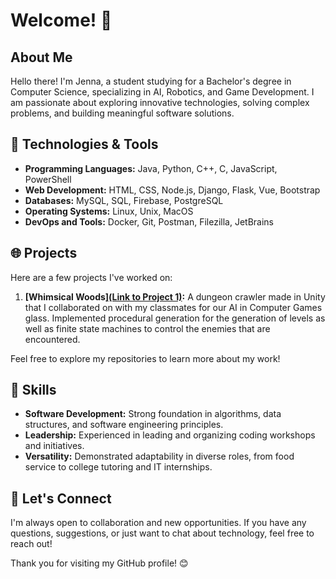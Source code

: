 # Welcome! 👋

## About Me

Hello there! I'm Jenna, a student studying for a Bachelor's degree in Computer Science, specializing in AI, Robotics, and Game Development. I am passionate about exploring innovative technologies, solving complex problems, and building meaningful software solutions.

## 🔧 Technologies & Tools

- **Programming Languages:** Java, Python, C++, C, JavaScript, PowerShell
- **Web Development:** HTML, CSS, Node.js, Django, Flask, Vue, Bootstrap
- **Databases:** MySQL, SQL, Firebase, PostgreSQL
- **Operating Systems:** Linux, Unix, MacOS
- **DevOps and Tools:** Docker, Git, Postman, Filezilla, JetBrains

## 🌐 Projects

Here are a few projects I've worked on:

1. **[Whimsical Woods][(Link to Project 1)](https://github.com/DootDaMoop/WhimsicalWoods):** A dungeon crawler made in Unity that I collaborated on with my classmates for our AI in Computer Games glass. Implemented procedural generation for the generation of levels as well as finite state machines to control the enemies that are encountered.
<!--
2. **[Project Name 2](Link to Project 2):** Brief description of the project and its key features.
3. **[Project Name 3](Link to Project 3):** Brief description of the project and its key features. -->

Feel free to explore my repositories to learn more about my work!

## 🌱 Skills

- **Software Development:** Strong foundation in algorithms, data structures, and software engineering principles.
- **Leadership:** Experienced in leading and organizing coding workshops and initiatives.
- **Versatility:** Demonstrated adaptability in diverse roles, from food service to college tutoring and IT internships.

## 🚀 Let's Connect

I'm always open to collaboration and new opportunities. If you have any questions, suggestions, or just want to chat about technology, feel free to reach out!

Thank you for visiting my GitHub profile! 😊
<!---
JennaConstantino/JennaConstantino is a ✨ special ✨ repository because its `README.md` (this file) appears on your GitHub profile.
You can click the Preview link to take a look at your changes.
--->
